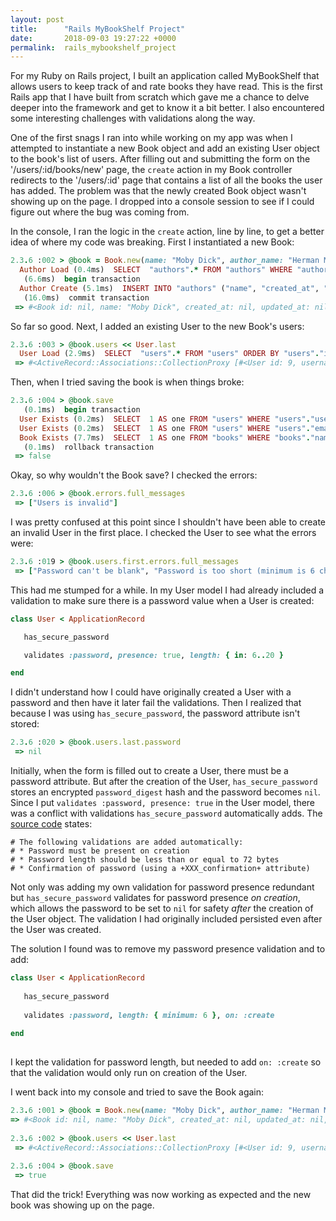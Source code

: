 ```yaml
---
layout: post
title:      "Rails MyBookShelf Project"
date:       2018-09-03 19:27:22 +0000
permalink:  rails_mybookshelf_project
---
```



For my Ruby on Rails project, I built an application called MyBookShelf that allows users to keep track of and rate books they have read. This is the first Rails app that I have built from scratch which gave me a chance to delve deeper into the framework and get to know it a bit better. I also encountered some interesting challenges with validations along the way. 

One of the first snags I ran into while working on my app was when I attempted to instantiate a new Book object and add an existing User object to the book's list of users. After filling out and submitting the form on the '/users/:id/books/new' page, the `create`  action in my Book controller redirects to the '/users/:id' page that contains a list of all the books the user has added. The problem was that the newly created Book object wasn't showing up on the page. I dropped into a console session to see if I could figure out where the bug was coming from.

In the console, I ran the logic in the `create` action, line by line, to get a better idea of where my code was breaking. First I instantiated a new Book:

``` ruby
2.3.6 :002 > @book = Book.new(name: "Moby Dick", author_name: "Herman Melville")
  Author Load (0.4ms)  SELECT  "authors".* FROM "authors" WHERE "authors"."name" = ? LIMIT ?  [["name", "Herman Melville"], ["LIMIT", 1]]
   (6.6ms)  begin transaction
  Author Create (5.1ms)  INSERT INTO "authors" ("name", "created_at", "updated_at") VALUES (?, ?, ?)  [["name", "Herman Melville"], ["created_at", "2018-09-01 15:07:41.589799"], ["updated_at", "2018-09-01 15:07:41.589799"]]
   (16.0ms)  commit transaction
 => #<Book id: nil, name: "Moby Dick", created_at: nil, updated_at: nil, author_id: 12>  
```  

So far so good.  Next, I added an existing User to the new Book's users:

```ruby
2.3.6 :003 > @book.users << User.last
  User Load (2.9ms)  SELECT  "users".* FROM "users" ORDER BY "users"."id" DESC LIMIT ?  [["LIMIT", 1]]
 => #<ActiveRecord::Associations::CollectionProxy [#<User id: 9, username: "bruce", password_digest: "$2a$10$Fd.wiE5mMvbpiai2Upj00eSJCWFHRuIYMQnavtrRiKg...", created_at: "2018-08-21 17:11:35", updated_at: "2018-08-21 17:11:35", email: "bruce@email.com">]>
 ```
 
Then, when I tried saving the book is when things broke:

```ruby
2.3.6 :004 > @book.save
   (0.1ms)  begin transaction
  User Exists (0.2ms)  SELECT  1 AS one FROM "users" WHERE "users"."username" = ? AND "users"."id" != ? LIMIT ?  [["username", "bruce"], ["id", 9], ["LIMIT", 1]]
  User Exists (0.2ms)  SELECT  1 AS one FROM "users" WHERE "users"."email" = ? AND "users"."id" != ? LIMIT ?  [["email", "bruce@email.com"], ["id", 9], ["LIMIT", 1]]
  Book Exists (7.7ms)  SELECT  1 AS one FROM "books" WHERE "books"."name" = ? AND "books"."author_id" = ? LIMIT ?  [["name", "Moby Dick"], ["author_id", 12], ["LIMIT", 1]]
   (0.1ms)  rollback transaction
 => false
```

Okay, so why wouldn't the Book save? I checked the errors:

```ruby
2.3.6 :006 > @book.errors.full_messages
 => ["Users is invalid"]
```

I was pretty confused at this point since I shouldn't have been able to create an invalid User in the first place. I checked the User to see what the errors were:

```ruby
2.3.6 :019 > @book.users.first.errors.full_messages
 => ["Password can't be blank", "Password is too short (minimum is 6 characters)"]
```

This had me stumped for a while. In my User model I had already included a validation to make sure there is a password value when a User is created:

```ruby
class User < ApplicationRecord

   has_secure_password

   validates :password, presence: true, length: { in: 6..20 }

end
```

I didn't understand how I could have originally created a User with a password and then have it later fail the validations. Then I realized that because I was using `has_secure_password`, the password attribute isn't stored:

```ruby
2.3.6 :020 > @book.users.last.password
 => nil
 ```
 
Initially, when the form is filled out to create a User, there must be a password attribute. But after the creation of the User, `has_secure_password` stores an encrypted `password_digest` hash and the password becomes `nil`. Since I put `validates :password, presence: true` in the User model, there was a conflict with validations `has_secure_password` automatically adds. The [source code](https://github.com/rails/rails/blob/master/activemodel/lib/active_model/secure_password.rb "rails/secure_password.rb") states:

```
# The following validations are added automatically:
# * Password must be present on creation
# * Password length should be less than or equal to 72 bytes
# * Confirmation of password (using a +XXX_confirmation+ attribute)
```
	
 Not only was adding my own validation for password presence redundant but `has_secure_password` validates for password presence _on creation_, which allows the password to be set to `nil` for safety _after_ the creation of the User object. The validation I had originally included persisted even after the User was created.
 
The solution I found was to remove my password presence validation and to add:
	
```ruby
class User < ApplicationRecord
  
   has_secure_password
 
   validates :password, length: { minimum: 6 }, on: :create
                      
end
  
```	  
	
I kept the validation for password length, but needed to add `on: :create` so that the validation would only run on creation of the User. 

I went back into my console and tried to save the Book again:

```ruby
2.3.6 :001 > @book = Book.new(name: "Moby Dick", author_name: "Herman Melville")
=> #<Book id: nil, name: "Moby Dick", created_at: nil, updated_at: nil, author_id: 12>
 
2.3.6 :002 > @book.users << User.last
 => #<ActiveRecord::Associations::CollectionProxy [#<User id: 9, username: "bruce", password_digest:   "$2a$10$Fd.wiE5mMvbpiai2Upj00eSJCWFHRuIYMQnavtrRiKg...", created_at: "2018-08-21 17:11:35", updated_at: "2018-08-21 17:11:35", email: "bruce@email.com">]>
 
2.3.6 :004 > @book.save
 => true
```

That did the trick! Everything was now working as expected and the new book was showing up on the page. 

